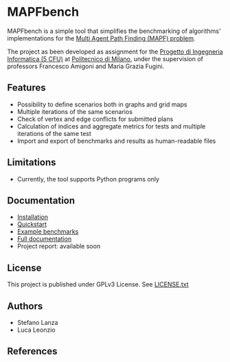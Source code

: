# MAPFbench

MAPFbench is a simple tool that simplifies the benchmarking of 
algorithms' implementations for the [Multi Agent Path Finding (MAPF) 
problem](https://en.wikipedia.org/wiki/Multi-agent_pathfinding).

The project as been developed as assignment for the 
[Progetto di Ingegneria Informatica (5 CFU)](https://www4.ceda.polimi.it/manifesti/manifesti/controller/ManifestoPublic.do?EVN_DETTAGLIO_RIGA_MANIFESTO=evento&aa=2023&k_cf=225&k_corso_la=358&k_indir=I3I&codDescr=089020&lang=IT&semestre=2&idGruppo=4752&idRiga=296967)
at [Politecnico di Milano](https://polimi.it),
under the supervision of professors Francesco Amigoni and
Maria Grazia Fugini.

## Features
- Possibility to define scenarios both in graphs and grid maps
- Multiple iterations of the same scenarios
- Check of vertex and edge conflicts for submitted plans
- Calculation of indices and aggregate metrics for tests and multiple
iterations of the same test
- Import and export of benchmarks and results as human-readable files

## Limitations
- Currently, the tool supports Python programs only

## Documentation
- [Installation](docs/tutorial/installation.md)
- [Quickstart](docs/tutorial/introduction.md)
- [Example benchmarks](docs/examples)
- [Full documentation](docs/_build/html/index.html)
- Project report: available soon

## License
This project is published under GPLv3 License.
See [LICENSE.txt](LICENSE.txt)

## Authors
- Stefano Lanza
- Luca Leonzio

## References


